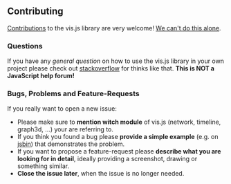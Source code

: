 ## Contributing

[Contributions](//github.com/almende/vis/blob/master/misc/how_to_help.md) to the vis.js library are very welcome! [We can't do this alone](//github.com/almende/vis/blob/master/misc/we_need_help.md).

### Questions
If you have any *general question* on how to use the vis.js library in your own project please check out [stackoverflow](http://stackoverflow.com/questions/tagged/vis.js) for thinks like that. **This is NOT a JavaScript help forum!**

### Bugs, Problems and Feature-Requests
If you really want to open a new issue:
* Please make sure to **mention witch module** of vis.js (network, timeline, graph3d, ...) your are referring to.
* If you think you found a bug please **provide a simple example** (e.g. on [jsbin](jsbin.com)) that demonstrates the problem.
* If you want to propose a feature-request please **describe what you are looking for in detail**, ideally providing a screenshot, drawing or something similar.
* **Close the issue later**, when the issue is no longer needed.
